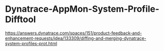 # Dynatrace-AppMon-System-Profile-Difftool
https://answers.dynatrace.com/spaces/151/product-feedback-and-enhancement-requests/idea/133309/diffing-and-merging-dynatrace-system-profiles-prot.html
